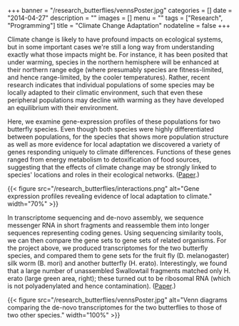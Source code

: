 +++
banner = "/research_butterflies/vennsPoster.jpg"
categories = []
date = "2014-04-27"
description = ""
images = []
menu = ""
tags = ["Research", "Programming"]
title = "Climate Change Adaptation"
nodateline = false 
+++

Climate change is likely to have profound impacts on ecological systems, but in some important cases we're still a long way from understanding exactly what those impacts might be. For instance, it has been posited that under warming, species in the northern hemisphere will be enhanced at their northern range edge (where presumably species are fitness-limited, and hence range-limited, by the cooler temperatures). Rather, recent research indicates that individual populations of some species may be locally adapted to their climatic environment, such that even these peripheral populations may decline with warming as they have developed an equilibrium with their environment.

Here, we examine gene-expression profiles of these populations for two butterfly species. Even though both species were highly differentiated between populations, for the species that shows more population structure as well as more evidence for local adaptation we discovered a variety of genes responding uniquely to climate differences. Functions of these genes ranged from energy metabolism to detoxification of food sources, suggesting that the effects of climate change may be strongly linked to species' locations and roles in their ecological networks. ([Paper](http://onlinelibrary.wiley.com/doi/10.1111/mec.12773/abstract).)

{{< figure src="/research_butterflies/interactions.png" alt="Gene expression profiles revealing evidence of local adaptation to climate." width="70%" >}}

In transcriptome sequencing and de-novo assembly, we sequence messenger RNA in short fragments and reassemble them into longer sequences representing coding genes. Using sequencing similarity tools, we can then compare the gene sets to gene sets of related organisms. For the project above, we produced transcriptomes for the two butterfly species, and compared them to gene sets for the fruit fly (D. melanogaster) silk worm (B. mori) and another butterfly (H. erato). Interestingly, we found that a large number of unassembled Swallowtail fragments matched only H. erato (large green area, right); these turned out to be ribosomal RNA (which is not polyadenylated and hence contamination). ([Paper](http://www.biomedcentral.com/1471-2164/11/310).)

{{< figure src="/research_butterflies/vennsPoster.jpg" alt="Venn diagrams comparing the de-novo transcriptomes for the two butterflies to those of two other species." width="100%" >}}